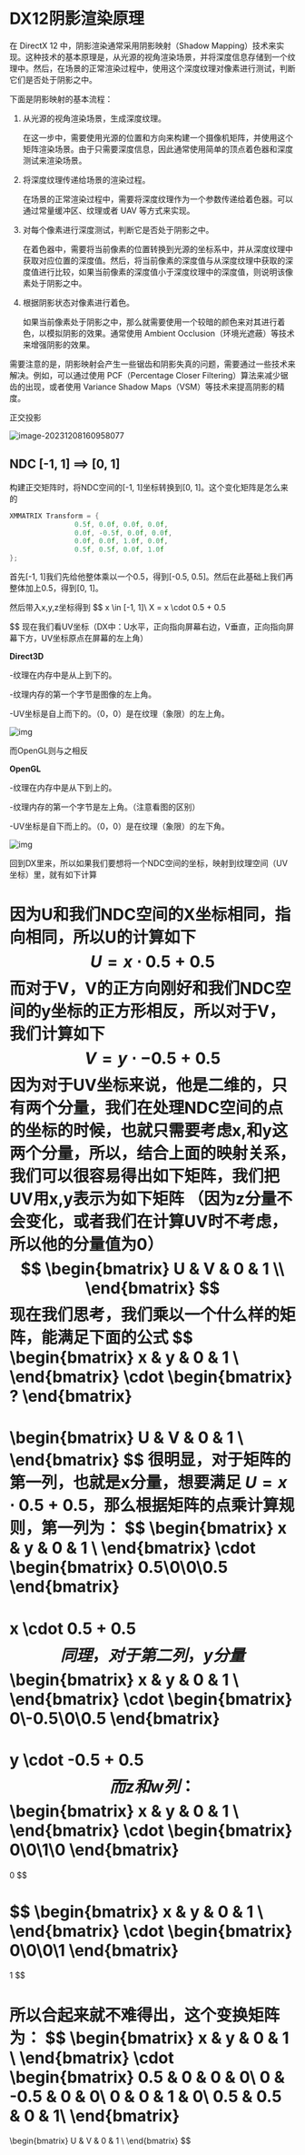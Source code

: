 # DX12阴影渲染原理

在 DirectX 12 中，阴影渲染通常采用阴影映射（Shadow Mapping）技术来实现。这种技术的基本原理是，从光源的视角渲染场景，并将深度信息存储到一个纹理中。然后，在场景的正常渲染过程中，使用这个深度纹理对像素进行测试，判断它们是否处于阴影之中。

下面是阴影映射的基本流程：

1. 从光源的视角渲染场景，生成深度纹理。

   在这一步中，需要使用光源的位置和方向来构建一个摄像机矩阵，并使用这个矩阵渲染场景。由于只需要深度信息，因此通常使用简单的顶点着色器和深度测试来渲染场景。

2. 将深度纹理传递给场景的渲染过程。

   在场景的正常渲染过程中，需要将深度纹理作为一个参数传递给着色器。可以通过常量缓冲区、纹理或者 UAV 等方式来实现。

3. 对每个像素进行深度测试，判断它是否处于阴影之中。

   在着色器中，需要将当前像素的位置转换到光源的坐标系中，并从深度纹理中获取对应位置的深度值。然后，将当前像素的深度值与从深度纹理中获取的深度值进行比较，如果当前像素的深度值小于深度纹理中的深度值，则说明该像素处于阴影之中。

4. 根据阴影状态对像素进行着色。

   如果当前像素处于阴影之中，那么就需要使用一个较暗的颜色来对其进行着色，以模拟阴影的效果。通常使用 Ambient Occlusion（环境光遮蔽）等技术来增强阴影的效果。

需要注意的是，阴影映射会产生一些锯齿和阴影失真的问题，需要通过一些技术来解决。例如，可以通过使用 PCF（Percentage Closer Filtering）算法来减少锯齿的出现，或者使用 Variance Shadow Maps（VSM）等技术来提高阴影的精度。



正交投影

![image-20231208160958077](.\image-20231208160958077.png)



## NDC [-1, 1] ==> [0, 1]

构建正交矩阵时，将NDC空间的[-1, 1]坐标转换到[0, 1]。这个变化矩阵是怎么来的

```c++
XMMATRIX Transform = {
				0.5f, 0.0f, 0.0f, 0.0f,
				0.0f, -0.5f, 0.0f, 0.0f,
				0.0f, 0.0f, 1.0f, 0.0f,
				0.5f, 0.5f, 0.0f, 1.0f
};
```



首先[-1, 1]我们先给他整体乘以一个0.5，得到[-0.5, 0.5]。然后在此基础上我们再整体加上0.5，得到[0, 1]。

然后带入x,y,z坐标得到
$$
x \in [-1, 1]\\
X = x \cdot 0.5 + 0.5
$$
现在我们看UV坐标（DX中：U水平，正向指向屏幕右边，V垂直，正向指向屏幕下方，UV坐标原点在屏幕的左上角）

**Direct3D**

-纹理在内存中是从上到下的。

-纹理内存的第一个字节是图像的左上角。

-UV坐标是自上而下的。（0，0）是在纹理（象限）的左上角。

![img](.\v2-43b101bdd3daff5b56af6560a4dbbfcf_720w.webp)

而OpenGL则与之相反

**OpenGL**

-纹理在内存中是从下到上的。

-纹理内存的第一个字节是左上角。（注意看图的区别）

-UV坐标是自下而上的。（0，0）是在纹理（象限）的左下角。

![img](.\v2-315a71f68f0ea87715cfc62e9ff48a5b_720w.webp)



回到DX里来，所以如果我们要想将一个NDC空间的坐标，映射到纹理空间（UV坐标）里，就有如下计算

因为U和我们NDC空间的X坐标相同，指向相同，所以U的计算如下
$$
U = x \cdot 0.5 + 0.5
$$
而对于V，V的正方向刚好和我们NDC空间的y坐标的正方形相反，所以对于V，我们计算如下
$$
V = y \cdot -0.5 + 0.5
$$
因为对于UV坐标来说，他是二维的，只有两个分量，我们在处理NDC空间的点的坐标的时候，也就只需要考虑x,和y这两个分量，所以，结合上面的映射关系，我们可以很容易得出如下矩阵，我们把UV用x,y表示为如下矩阵 （因为z分量不会变化，或者我们在计算UV时不考虑，所以他的分量值为0）
$$
\begin{bmatrix} U & V & 0 & 1 \\ \end{bmatrix}
$$
现在我们思考，我们乘以一个什么样的矩阵，能满足下面的公式
$$
\begin{bmatrix} x & y & 0 & 1 \\ \end{bmatrix}
\cdot
\begin{bmatrix} ?  \end{bmatrix}
=
\begin{bmatrix} U & V & 0 & 1 \\ \end{bmatrix}
$$
很明显，对于矩阵的第一列，也就是x分量，想要满足 $U = x \cdot 0.5 + 0.5$，那么根据矩阵的点乘计算规则，第一列为：
$$
\begin{bmatrix} x & y & 0 & 1 \\ \end{bmatrix}
\cdot
\begin{bmatrix}
0.5\\0\\0\\0.5
\end{bmatrix}
=
x \cdot 0.5 + 0.5
$$
同理，对于第二列，y分量
$$
\begin{bmatrix} x & y & 0 & 1 \\ \end{bmatrix}
\cdot
\begin{bmatrix}
0\\-0.5\\0\\0.5
\end{bmatrix}
=
y \cdot -0.5 + 0.5
$$
而z和w列：
$$
\begin{bmatrix} x & y & 0 & 1 \\ \end{bmatrix}
\cdot
\begin{bmatrix}
0\\0\\1\\0
\end{bmatrix}
=
0
$$

$$
\begin{bmatrix} x & y & 0 & 1 \\ \end{bmatrix}
\cdot
\begin{bmatrix}
0\\0\\0\\1
\end{bmatrix}
=
1
$$

所以合起来就不难得出，这个变换矩阵为：
$$
\begin{bmatrix} x & y & 0 & 1 \\ \end{bmatrix}
\cdot
\begin{bmatrix}
0.5 & 0 & 0 & 0\\
0 & -0.5 & 0 & 0\\
0 & 0 & 1 & 0\\
0.5 & 0.5 & 0 & 1\\
\end{bmatrix}
=
\begin{bmatrix} U & V & 0 & 1 \\ \end{bmatrix}
$$








